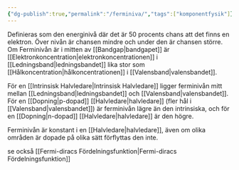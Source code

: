 ```yaml
---
{"dg-publish":true,"permalink":"/ferminiva/","tags":["komponentfysik"]}
---
```



Definieras som den energinivå där det är 50 procents chans att det finns en elektron. Över nivån är chansen mindre och under den är chansen större. Om Ferminivån är i mitten av [[Bandgap\|bandgapet]] är [[Elektronkoncentration\|elektronkoncentrationen]] i [[Ledningsband\|ledningsbandet]] lika stor som [[Hålkoncentration\|hålkoncentrationen]] i [[Valensband\|valensbandet]].

För en [[Intrinsisk Halvledare\|Intrinsisk Halvledare]] ligger ferminivån mitt mellan [[Ledningsband\|ledningsbandet]] och [[Valensband\|valensbandet]]. För en [[Dopning\|p-dopad]] [[Halvledare\|halvledare]] (fler hål i [[Valensband\|valensbandet]]) är ferminivån lägre än den intrinsiska, och för en [[Dopning\|n-dopad]] [[Halvledare\|halvledare]] är den högre.

Ferminivån är konstant i en [[Halvledare\|halvledare]], även om olika områden är dopade på olika sätt förflyttas den inte. 

se också [[Fermi-diracs Fördelningsfunktion\|Fermi-diracs Fördelningsfunktion]]
